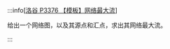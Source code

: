 :::info[[洛谷 P3376 【模板】网络最大流](https://www.luogu.com.cn/problem/P3376)]

给出一个网络图，以及其源点和汇点，求出其网络最大流。

:::
